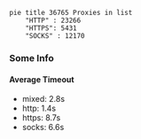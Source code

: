
```mermaid
pie title 36765 Proxies in list
    "HTTP" : 23266
    "HTTPS": 5431
    "SOCKS" : 12170
```

### Some Info
#### Average Timeout

- mixed: 2.8s
- http: 1.4s
- https: 8.7s
- socks: 6.6s